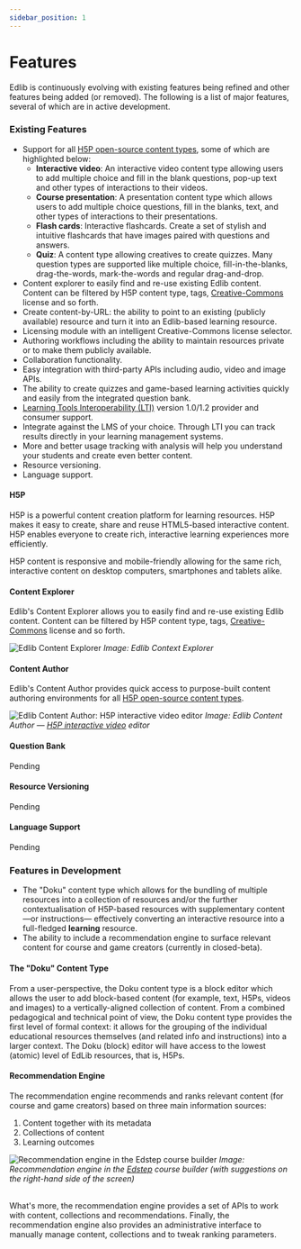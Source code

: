 ```yaml
---
sidebar_position: 1
---
```


# Features

Edlib is continuously evolving with existing features being refined and other features being added (or removed). The following is a list of major features, several of which are in active development.

### Existing Features

* Support for all [H5P open-source content types](https://h5p.org/content-types-and-applications), some of which are highlighted below:
   * **Interactive video**: An interactive video content type allowing users to add multiple choice and fill in the blank questions, pop-up text and other types of interactions to their videos.
   * **Course presentation**: A presentation content type which allows users to add multiple choice questions, fill in the blanks, text, and other types of interactions to their presentations.
   * **Flash cards**: Interactive flashcards. Create a set of stylish and intuitive flashcards that have images paired with questions and answers. 
   * **Quiz**: A content type allowing creatives to create quizzes. Many question types are supported like multiple choice, fill-in-the-blanks, drag-the-words, mark-the-words and regular drag-and-drop.
* Content explorer to easily find and re-use existing Edlib content. Content can be filtered by H5P content type, tags, [Creative-Commons](https://creativecommons.org/) license and so forth.
* Create content-by-URL: the ability to point to an existing (publicly available) resource and turn it into an Edlib-based learning resource.
* Licensing module with an intelligent Creative-Commons license selector.
* Authoring workflows including the ability to maintain resources private or to make them publicly available.
* Collaboration functionality.
* Easy integration with third-party APIs including audio, video and image APIs.
* The ability to create quizzes and game-based learning activities quickly and easily from the integrated question bank.
* [Learning Tools Interoperability (LTI)](https://www.imsglobal.org/activity/learning-tools-interoperability) version 1.0/1.2 provider and consumer support.
* Integrate against the LMS of your choice. Through LTI you can track results directly in your learning management systems.
* More and better usage tracking with analysis will help you understand your students and create even better content.
* Resource versioning. 
* Language support.

#### H5P

H5P is a powerful content creation platform for learning resources. H5P makes it easy to create, share and reuse HTML5-based interactive content. H5P enables everyone to create rich, interactive learning experiences more efficiently.

H5P content is responsive and mobile-friendly allowing for the same rich, interactive content on desktop computers, smartphones and tablets alike.

#### Content Explorer

Edlib's Content Explorer allows you to easily find and re-use existing Edlib content. Content can be filtered by H5P content type, tags, [Creative-Commons](https://creativecommons.org/) license and so forth.

<div class="text--center">
    <img class="edlib-image" alt="Edlib Content Explorer" src="/img/edlib-content-explorer.png" />
    <em>Image: Edlib Context Explorer</em>
</div>

#### Content Author

Edlib's Content Author provides quick access to purpose-built content authoring environments for all [H5P open-source content types](https://h5p.org/content-types-and-applications). 

<div class="text--center">
    <img class="edlib-image" alt="Edlib Content Author: H5P interactive video editor" src="/img/edlib-content-author.png" />
    <em>Image: Edlib Content Author &mdash; <a href="https://h5p.org/interactive-video">H5P interactive video</a> editor</em>
</div>

#### Question Bank

Pending

#### Resource Versioning

Pending

#### Language Support

Pending

### Features in Development

* The &quot;Doku&quot; content type which allows for the bundling of multiple resources into a collection of resources and/or the further contextualisation of H5P-based resources with supplementary content &mdash;or instructions&mdash; effectively converting an interactive resource into a full-fledged **learning** resource. 
* The ability to include a recommendation engine to surface relevant content for course and game creators (currently in closed-beta).

#### The &quot;Doku&quot; Content Type

From a user-perspective, the Doku content type is a block editor which allows the user to add block-based content (for example, text, H5Ps, videos and images) to a vertically-aligned collection of content. From a combined pedagogical and technical point of view, the Doku content type provides the first level of formal context: it allows for the grouping of the individual educational resources themselves (and related info and instructions) into a larger context. The Doku (block) editor will have access to the lowest (atomic) level of EdLib resources, that is, H5Ps. 

#### Recommendation Engine

The recommendation engine recommends and ranks relevant content (for course and game creators) based on three main information sources:

1. Content together with its metadata
2. Collections of content
3. Learning outcomes

<div class="text--center">
    <img class="edlib-image" alt="Recommendation engine in the Edstep course builder" src="/img/edstep-recommendation-engine.png" />
    <em>Image: Recommendation engine in the <a href="https://edstep.com/">Edstep</a> course builder (with suggestions on the right-hand side of the screen)</em>
    <br/>
    <br/>
</div>

What's more, the recommendation engine provides a set of APIs to work with content, collections and recommendations. Finally, the recommendation engine also provides an administrative interface to manually manage content, collections and to tweak ranking parameters.